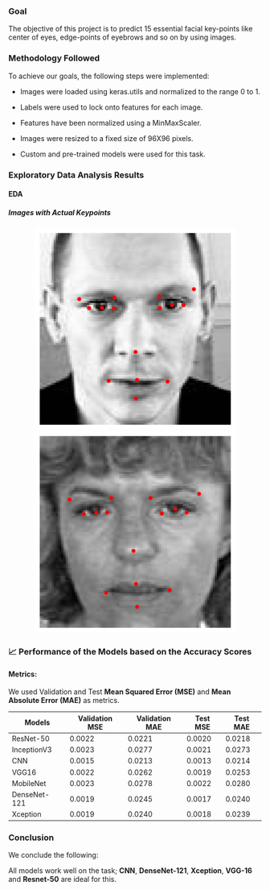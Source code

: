 ### **Goal**

The objective of this project is to predict 15 essential facial key-points like center of eyes, edge-points of eyebrows and so on by using images.

### **Methodology Followed**

To achieve our goals, the following steps were implemented:

- Images were loaded using keras.utils and normalized to the range 0 to 1.

- Labels were used to lock onto features for each image.

- Features have been normalized using a MinMaxScaler.

- Images were resized to a fixed size of 96X96 pixels.

- Custom and pre-trained models were used for this task.

### **Exploratory Data Analysis Results**

#### **EDA**

##### Images with Actual Keypoints

<p align="center">
  <img src="https://github.com/Arihant-Bhandari/DL-Simplified/blob/facial-keypoint/Facial%20Keypoint%20Detection%20using%20DL/Images/EDA%201.png" height="400px" width="400px" />
  <img src="https://github.com/Arihant-Bhandari/DL-Simplified/blob/facial-keypoint/Facial%20Keypoint%20Detection%20using%20DL/Images/EDA%202.png" height="400px" width="400px" />
</p>

### 📈 **Performance of the Models based on the Accuracy Scores**

#### Metrics: 

We used Validation and Test **Mean Squared Error (MSE)** and **Mean Absolute Error (MAE)** as metrics.

| Models | Validation MSE | Validation MAE | Test MSE | Test MAE |
|--------|---------------------|--------------------------|---------------------|--------------------------|
| ResNet-50 | 0.0022 | 0.0221 | 0.0020 | 0.0218 |
| InceptionV3 | 0.0023  | 0.0277 | 0.0021 | 0.0273 | 
| CNN | 0.0015 | 0.0213 | 0.0013 | 0.0214 |
| VGG16 | 0.0022 | 0.0262 | 0.0019 | 0.0253 |
| MobileNet | 0.0023 | 0.0278 | 0.0022 | 0.0280 |
| DenseNet-121 | 0.0019 | 0.0245 | 0.0017 | 0.0240 |
| Xception | 0.0019 | 0.0240 | 0.0018 | 0.0239 |

### **Conclusion**

We conclude the following:

All models work well on the task; **CNN**, **DenseNet-121**, **Xception**, **VGG-16** and **Resnet-50** are ideal for this.